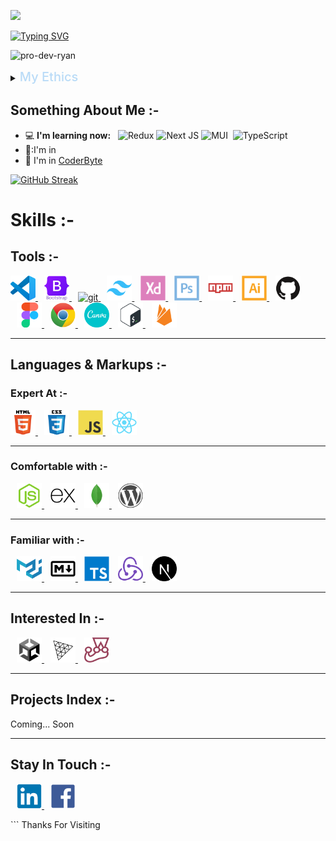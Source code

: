 ![](https://media.licdn.com/dms/image/D4E16AQG-SUw2BWfOog/profile-displaybackgroundimage-shrink_350_1400/0/1674163971399?e=1680134400&v=beta&t=tmbMtcRPqOoXYTav3IvF2e1mf0XVuhIpvlWecWURzy0)

[![Typing SVG](https://readme-typing-svg.demolab.com?font=Raleway&weight=700&size=25&pause=2000&color=7DCCF7&width=450&lines=This+is+Ryan;A+programming+enthusiast;Interested+to+work+with+innovation;Willing+to+collaborate+)](https://git.io/typing-svg)

<img src="https://komarev.com/ghpvc/?username=pro-dev-ryan&label=Profile%20views&color=0e75b6&style=flat" alt="pro-dev-ryan" />

<p> <details><summary> <span style="font-size: 20px; font-weight: 500; color: #b9dbf7" >My Ethics</span></summary>

```javascript
let Life = [
  "frustration",
  "obsession",
  "sadness",
  "happyness",
  "failure",
  "success",
];

const Heal = (feeling) => {
  console.log("Keep Patients, Everything will be ok");
};

const NewLife = Life.map((emotion) => {
  if (
    emotion === "frustration" ||
    emotion === "obsession" ||
    emotion === "sadness" ||
    emotion === "failure"
  ) {
    Heal(emotion);
  }
});
```

output: `I write my life program with my passion`

</details>
</p>

## Something About Me :-

- :computer: **I'm learning now:** &nbsp;
  ![Redux](https://img.shields.io/badge/redux-%23593d88.svg?style=for-the-badge&logo=redux&logoColor=white)&nbsp;![Next JS](https://img.shields.io/badge/Next-black?style=for-the-badge&logo=next.js&logoColor=white)&nbsp;![MUI](https://img.shields.io/badge/MUI-%230081CB.svg?style=for-the-badge&logo=mui&logoColor=white) &nbsp;![TypeScript](https://img.shields.io/badge/typescript-%23007ACC.svg?style=for-the-badge&logo=typescript&logoColor=white)
- 📑:I'm in [![]()](https://www.coderbyte.com/profile/Devryan)
- 📑 I'm in [CoderByte](https://www.coderbyte.com/profile/Devryan)

[![GitHub Streak](https://streak-stats.demolab.com?user=pro-dev-ryan&theme=dracula&hide_border=true&border_radius=5&mode=weekly&sideLabels=0A3235&sideNums=FF4141&currStreakLabel=282828&background=50D9DD&stroke=E0FFA91E&ring=DD342F&currStreakNum=DD2222&fire=DD2222&dates=353520)](https://git.io/streak-stats)

# <b>Skills :-</b>

## <b>Tools :-</b>

<p align="left">
<!-- VS Code -->
 <a
    href="https://code.visualstudio.com/"
    target="_blank" rel="noreferrer">
    <img
        src="https://raw.githubusercontent.com/github/explore/80688e429a7d4ef2fca1e82350fe8e3517d3494d/topics/visual-studio-code/visual-studio-code.png"
        alt="VS code" width="40" height="40"
    />
 </a>
 <!-- Bootstrap -->
 <a
    href="https://getbootstrap.com/"
    target="_blank" rel="noreferrer">
    <img style="padding-left: 10px;"
        src="https://raw.githubusercontent.com/devicons/devicon/master/icons/bootstrap/bootstrap-original-wordmark.svg"
        alt="java" width="40" height="40"
    />
 </a>
 <!-- Git -->
 <a
    href="https://git-scm.com/"
    target="_blank" rel="noreferrer">
    <img style="padding-left: 10px;"
        src="https://www.vectorlogo.zone/logos/git-scm/git-scm-icon.svg" alt="git"
        width="40" height="40"
    />
 </a>
 <!-- Tailwind -->
 <a
    href="https://tailwindcss.com//"
    target="_blank" rel="noreferrer">
    <img style="padding-left: 10px;"
        src="https://raw.githubusercontent.com/devicons/devicon/1119b9f84c0290e0f0b38982099a2bd027a48bf1/icons/tailwindcss/tailwindcss-plain.svg" alt="git"
        width="40" height="40"
    />
 </a>
 <!-- XD -->
 <a
    href="https://adobe.com/"
    target="_blank" rel="noreferrer">
    <img style="padding-left: 10px;"
        src="https://raw.githubusercontent.com/devicons/devicon/1119b9f84c0290e0f0b38982099a2bd027a48bf1/icons/xd/xd-plain.svg" alt="git"
        width="40" height="40"
    />
 </a>
 <!-- Photoshop -->
 <a
    href="https://adobe.com/"
    target="_blank" rel="noreferrer">
    <img style="padding-left: 10px;"
        src="https://raw.githubusercontent.com/devicons/devicon/1119b9f84c0290e0f0b38982099a2bd027a48bf1/icons/photoshop/photoshop-line.svg" alt="git"
        width="40" height="40"
    />
 </a>
 <!-- NPM -->
 <a
    href="https://www.npmjs.com/"
    target="_blank" rel="noreferrer">
    <img style="padding-left: 10px;"
        src="https://raw.githubusercontent.com/devicons/devicon/1119b9f84c0290e0f0b38982099a2bd027a48bf1/icons/npm/npm-original-wordmark.svg" alt="git"
        width="40" height="40"
    />
 </a>
 <!-- Illustrator -->
 <a
    href="https://adobe.com/"
    target="_blank" rel="noreferrer">
    <img style="padding-left: 10px;"
        src="https://raw.githubusercontent.com/devicons/devicon/1119b9f84c0290e0f0b38982099a2bd027a48bf1/icons/illustrator/illustrator-line.svg" alt="git"
        width="40" height="40"
    />
 </a>
 <!-- GitHub -->
 <a
    href="https://git-scm.com/"
    target="_blank" rel="noreferrer">
    <img style="padding-left: 10px;"
        src="https://raw.githubusercontent.com/devicons/devicon/1119b9f84c0290e0f0b38982099a2bd027a48bf1/icons/github/github-original.svg" alt="git"
        width="40" height="40"
    />
 </a>
 <!-- Figma -->
 <a
    href="https://git-scm.com/"
    target="_blank" rel="noreferrer">
    <img style="padding-left: 10px;"
        src="https://raw.githubusercontent.com/devicons/devicon/1119b9f84c0290e0f0b38982099a2bd027a48bf1/icons/figma/figma-original.svg" alt="git"
        width="40" height="40"
    />
 </a>
 <!-- Chrome -->
 <a
    href="https://git-scm.com/"
    target="_blank" rel="noreferrer">
    <img style="padding-left: 10px;"
        src="https://raw.githubusercontent.com/devicons/devicon/1119b9f84c0290e0f0b38982099a2bd027a48bf1/icons/chrome/chrome-original.svg" alt="git"
        width="40" height="40"
    />
 </a>
 <!-- Canva -->
 <a
    href="https://git-scm.com/"
    target="_blank" rel="noreferrer">
    <img style="padding-left: 10px;"
        src="https://raw.githubusercontent.com/devicons/devicon/1119b9f84c0290e0f0b38982099a2bd027a48bf1/icons/canva/canva-original.svg" alt="git"
        width="40" height="40"
    />
 </a>
 <!-- Bash -->
 <a
    href="https://git-scm.com/"
    target="_blank" rel="noreferrer">
    <img style="padding-left: 10px;"
        src="https://raw.githubusercontent.com/devicons/devicon/1119b9f84c0290e0f0b38982099a2bd027a48bf1/icons/bash/bash-original.svg" alt="git"
        width="40" height="40"
    />
 </a>
 <!-- Firebase -->
 <a
    href="https://git-scm.com/"
    target="_blank" rel="noreferrer">
    <img style="padding-left: 10px;"
        src="https://raw.githubusercontent.com/devicons/devicon/1119b9f84c0290e0f0b38982099a2bd027a48bf1/icons/firebase/firebase-plain.svg" alt="git"
        width="40" height="40"
    />
 </a>
  </p>

---

## <b> Languages & Markups :-</b>

### <b>Expert At :-</b>

<!-- html -->
<p align="left">
<a
    href="https://www.java.com"
    target="_blank" rel="noreferrer">
<img
        src="https://raw.githubusercontent.com/devicons/devicon/master/icons/html5/html5-original-wordmark.svg"
        alt="java" width="40" height="40"
    />
</a>
 <!-- css -->
<a
    href="https://www.java.com"
    target="_blank" rel="noreferrer">
<img    style="padding-left: 10px;"
        src="https://raw.githubusercontent.com/devicons/devicon/master/icons/css3/css3-original-wordmark.svg"
        alt="java" width="40" height="40"
    />
</a>
 <!-- js -->
<a
    href="https://www.java.com"
    target="_blank" rel="noreferrer">
<img    style="padding-left: 10px;"
        src="https://raw.githubusercontent.com/devicons/devicon/master/icons/javascript/javascript-original.svg"
        alt="java" width="40" height="40"
    />
</a>
 <!-- react -->
<a
    href="https://www.java.com"
    target="_blank" rel="noreferrer">
<img    style="padding-left: 10px;"
        src="https://raw.githubusercontent.com/devicons/devicon/master/icons/react/react-original.svg"
        alt="java" width="40" height="40"
    />
</a>
</p>

---

### <b>Comfortable with :-</b>

 <!-- Node -->
<p align="left">
<a
    href="https://www.java.com"
    target="_blank" rel="noreferrer">
<img    style="padding-left: 10px;"
        src="https://raw.githubusercontent.com/devicons/devicon/1119b9f84c0290e0f0b38982099a2bd027a48bf1/icons/nodejs/nodejs-original.svg"
        alt="java" width="40" height="40"
    />
</a>
 <!-- Express -->
<a
    href="https://www.java.com"
    target="_blank" rel="noreferrer">
<img    style="padding-left: 10px;"
        src="https://raw.githubusercontent.com/devicons/devicon/1119b9f84c0290e0f0b38982099a2bd027a48bf1/icons/express/express-original.svg"
        alt="java" width="40" height="40"
    />
</a>
 <!-- MongoDB -->
<a
    href="https://www.java.com"
    target="_blank" rel="noreferrer">
<img    style="padding-left: 10px;"
        src="https://raw.githubusercontent.com/devicons/devicon/1119b9f84c0290e0f0b38982099a2bd027a48bf1/icons/mongodb/mongodb-original.svg"
        alt="java" width="40" height="40"
    />
</a>
 <!-- Wordpress -->
<a
    href="https://www.java.com"
    target="_blank" rel="noreferrer">
<img    style="padding-left: 10px;"
        src="https://raw.githubusercontent.com/devicons/devicon/1119b9f84c0290e0f0b38982099a2bd027a48bf1/icons/wordpress/wordpress-plain.svg"
        alt="java" width="40" height="40"
    />
</a>
</p>

---

### <b>Familiar with :-</b>

<p>
<!-- Material UI -->
<a
    href="https://www.java.com"
    target="_blank" rel="noreferrer">
<img    style="padding-left: 10px;"
        src="https://raw.githubusercontent.com/devicons/devicon/1119b9f84c0290e0f0b38982099a2bd027a48bf1/icons/materialui/materialui-original.svg"
        alt="java" width="40" height="40"
    />
</a>
<!-- MD -->
<a
    href="https://www.java.com"
    target="_blank" rel="noreferrer">
<img    style="padding-left: 10px;"
        src="https://raw.githubusercontent.com/devicons/devicon/1119b9f84c0290e0f0b38982099a2bd027a48bf1/icons/markdown/markdown-original.svg"
        alt="java" width="40" height="40"
    />
</a>
<!-- TypeScript -->
<a
    href="https://www.java.com"
    target="_blank" rel="noreferrer">
<img    style="padding-left: 10px;"
        src="https://raw.githubusercontent.com/devicons/devicon/1119b9f84c0290e0f0b38982099a2bd027a48bf1/icons/typescript/typescript-original.svg"
        alt="java" width="40" height="40"
    />
</a>
<!-- Redux -->
<a
    href="https://www.java.com"
    target="_blank" rel="noreferrer">
<img    style="padding-left: 10px;"
        src="https://raw.githubusercontent.com/devicons/devicon/1119b9f84c0290e0f0b38982099a2bd027a48bf1/icons/redux/redux-original.svg"
        alt="java" width="40" height="40"
    />
</a>
<!-- NextJS -->
<a
    href="https://www.java.com"
    target="_blank" rel="noreferrer">
<img    style="padding-left: 10px;"
        src="https://raw.githubusercontent.com/devicons/devicon/1119b9f84c0290e0f0b38982099a2bd027a48bf1/icons/nextjs/nextjs-original.svg"
        alt="java" width="40" height="40"
    />
</a>
</p>

---

## <b>Interested In :- </b>

<p>
<!-- Unity -->
<a
    href="https://www.java.com"
    target="_blank" rel="noreferrer">
<img    style="padding-left: 10px;"
        src="https://raw.githubusercontent.com/devicons/devicon/1119b9f84c0290e0f0b38982099a2bd027a48bf1/icons/unity/unity-original.svg"
        alt="java" width="40" height="40"
    />
</a>
<!-- ThreeJS -->
<a
    href="https://www.java.com"
    target="_blank" rel="noreferrer">
<img    style="padding-left: 10px;"
        src="https://raw.githubusercontent.com/devicons/devicon/1119b9f84c0290e0f0b38982099a2bd027a48bf1/icons/threejs/threejs-original.svg"
        alt="java" width="40" height="40"
    />
</a>
<!-- NextJS -->
<a
    href="https://www.java.com"
    target="_blank" rel="noreferrer">
<img    style="padding-left: 10px;"
        src="https://raw.githubusercontent.com/devicons/devicon/1119b9f84c0290e0f0b38982099a2bd027a48bf1/icons/jest/jest-plain.svg"
        alt="java" width="40" height="40"
    />
</a>
</p>

---

## Projects Index :-

Coming... Soon

---

## Stay In Touch :-

<!-- LinkedIn -->
<p>
<a
    href="https://www.linkedin.com/in/az-islam/"
    target="_blank" rel="noreferrer">
<img    style="padding-left: 10px;"
        src="https://raw.githubusercontent.com/devicons/devicon/1119b9f84c0290e0f0b38982099a2bd027a48bf1/icons/linkedin/linkedin-original.svg"
        alt="java" width="40" height="40"
    />
</a>
<!-- Facebook -->
<a
    href="https://www.facebook.com/az.islam.dev"
    target="_blank" rel="noreferrer">
<img    style="padding-left: 10px;"
        src="https://raw.githubusercontent.com/devicons/devicon/1119b9f84c0290e0f0b38982099a2bd027a48bf1/icons/facebook/facebook-original.svg"
        alt="java" width="40" height="40"
    />
</a>
</p>
```
Thanks For Visiting 
